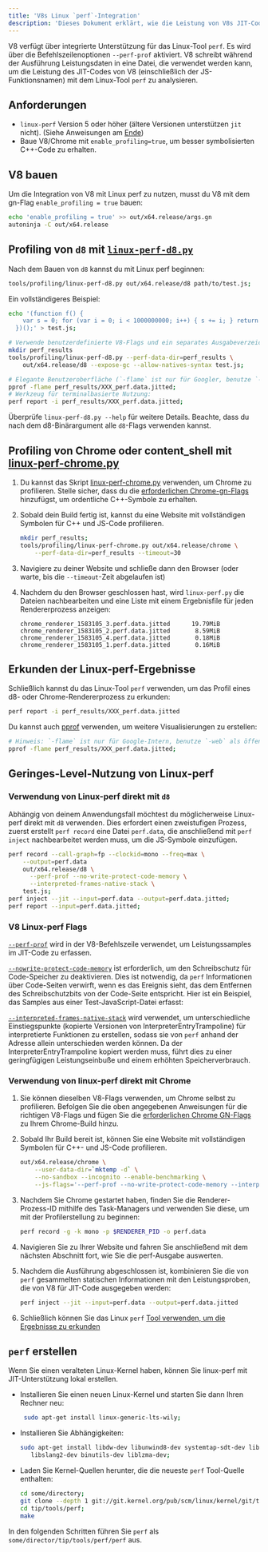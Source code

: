 ```yaml
---
title: 'V8s Linux `perf`-Integration'
description: 'Dieses Dokument erklärt, wie die Leistung von V8s JIT-Code mit dem Linux-Tool `perf` analysiert werden kann.'
---
```

V8 verfügt über integrierte Unterstützung für das Linux-Tool `perf`. Es wird über die Befehlszeilenoptionen `--perf-prof` aktiviert.
V8 schreibt während der Ausführung Leistungsdaten in eine Datei, die verwendet werden kann, um die Leistung des JIT-Codes von V8 (einschließlich der JS-Funktionsnamen) mit dem Linux-Tool `perf` zu analysieren.

## Anforderungen

- `linux-perf` Version 5 oder höher (ältere Versionen unterstützen `jit` nicht). (Siehe Anweisungen am [Ende](#build-perf))
- Baue V8/Chrome mit `enable_profiling=true`, um besser symbolisierten C++-Code zu erhalten.

## V8 bauen

Um die Integration von V8 mit Linux perf zu nutzen, musst du V8 mit dem gn-Flag `enable_profiling = true` bauen:

```bash
echo 'enable_profiling = true' >> out/x64.release/args.gn
autoninja -C out/x64.release
```

## Profiling von `d8` mit [`linux-perf-d8.py`](https://source.chromium.org/search?q=linux-perf-d8.py)

Nach dem Bauen von `d8` kannst du mit Linux perf beginnen:

```bash
tools/profiling/linux-perf-d8.py out/x64.release/d8 path/to/test.js;
```

Ein vollständigeres Beispiel:

```bash
echo '(function f() {
    var s = 0; for (var i = 0; i < 1000000000; i++) { s += i; } return s;
  })();' > test.js;

# Verwende benutzerdefinierte V8-Flags und ein separates Ausgabeverzeichnis für weniger Unordnung:
mkdir perf_results
tools/profiling/linux-perf-d8.py --perf-data-dir=perf_results \
    out/x64.release/d8 --expose-gc --allow-natives-syntax test.js;

# Elegante Benutzeroberfläche (`-flame` ist nur für Googler, benutze `-web` als öffentliche Alternative):
pprof -flame perf_results/XXX_perf.data.jitted;
# Werkzeug für terminalbasierte Nutzung:
perf report -i perf_results/XXX_perf.data.jitted;
```

Überprüfe `linux-perf-d8.py --help` für weitere Details. Beachte, dass du nach dem d8-Binärargument alle `d8`-Flags verwenden kannst.


## Profiling von Chrome oder content_shell mit [linux-perf-chrome.py](https://source.chromium.org/search?q=linux-perf-chrome.py)

1. Du kannst das Skript [linux-perf-chrome.py](https://source.chromium.org/search?q=linux-perf-chrome.py) verwenden, um Chrome zu profilieren. Stelle sicher, dass du die [erforderlichen Chrome-gn-Flags](https://chromium.googlesource.com/chromium/src/+/master/docs/profiling.md#General-checkout-setup) hinzufügst, um ordentliche C++-Symbole zu erhalten.

1. Sobald dein Build fertig ist, kannst du eine Website mit vollständigen Symbolen für C++ und JS-Code profilieren.

    ```bash
    mkdir perf_results;
    tools/profiling/linux-perf-chrome.py out/x64.release/chrome \
        --perf-data-dir=perf_results --timeout=30
    ```

1. Navigiere zu deiner Website und schließe dann den Browser (oder warte, bis die `--timeout`-Zeit abgelaufen ist)
1. Nachdem du den Browser geschlossen hast, wird `linux-perf.py` die Dateien nachbearbeiten und eine Liste mit einem Ergebnisfile für jeden Rendererprozess anzeigen:

   ```
   chrome_renderer_1583105_3.perf.data.jitted      19.79MiB
   chrome_renderer_1583105_2.perf.data.jitted       8.59MiB
   chrome_renderer_1583105_4.perf.data.jitted       0.18MiB
   chrome_renderer_1583105_1.perf.data.jitted       0.16MiB
   ```

## Erkunden der Linux-perf-Ergebnisse

Schließlich kannst du das Linux-Tool `perf` verwenden, um das Profil eines d8- oder Chrome-Rendererprozess zu erkunden:

```bash
perf report -i perf_results/XXX_perf.data.jitted
```

Du kannst auch [pprof](https://github.com/google/pprof) verwenden, um weitere Visualisierungen zu erstellen:

```bash
# Hinweis: `-flame` ist nur für Google-Intern, benutze `-web` als öffentliche Alternative:
pprof -flame perf_results/XXX_perf.data.jitted;
```

## Geringes-Level-Nutzung von Linux-perf

### Verwendung von Linux-perf direkt mit `d8`

Abhängig von deinem Anwendungsfall möchtest du möglicherweise Linux-perf direkt mit `d8` verwenden.
Dies erfordert einen zweistufigen Prozess, zuerst erstellt `perf record` eine Datei `perf.data`, die anschließend mit `perf inject` nachbearbeitet werden muss, um die JS-Symbole einzufügen.

```bash
perf record --call-graph=fp --clockid=mono --freq=max \
    --output=perf.data
    out/x64.release/d8 \
      --perf-prof --no-write-protect-code-memory \
      --interpreted-frames-native-stack \
    test.js;
perf inject --jit --input=perf.data --output=perf.data.jitted;
perf report --input=perf.data.jitted;
```

### V8 Linux-perf Flags

[`--perf-prof`](https://source.chromium.org/search?q=FLAG_perf_prof) wird in der V8-Befehlszeile verwendet, um Leistungssamples im JIT-Code zu erfassen.

[`--nowrite-protect-code-memory`](https://source.chromium.org/search?q=FLAG_nowrite_protect_code_memory) ist erforderlich, um den Schreibschutz für Code-Speicher zu deaktivieren. Dies ist notwendig, da `perf` Informationen über Code-Seiten verwirft, wenn es das Ereignis sieht, das dem Entfernen des Schreibschutzbits von der Code-Seite entspricht. Hier ist ein Beispiel, das Samples aus einer Test-JavaScript-Datei erfasst:

[`--interpreted-frames-native-stack`](https://source.chromium.org/search?q=FLAG_interpreted_frames_native_stack) wird verwendet, um unterschiedliche Einstiegspunkte (kopierte Versionen von InterpreterEntryTrampoline) für interpretierte Funktionen zu erstellen, sodass sie von `perf` anhand der Adresse allein unterschieden werden können. Da der InterpreterEntryTrampoline kopiert werden muss, führt dies zu einer geringfügigen Leistungseinbuße und einem erhöhten Speicherverbrauch.


### Verwendung von linux-perf direkt mit Chrome

1. Sie können dieselben V8-Flags verwenden, um Chrome selbst zu profilieren. Befolgen Sie die oben angegebenen Anweisungen für die richtigen V8-Flags und fügen Sie die [erforderlichen Chrome GN-Flags](https://chromium.googlesource.com/chromium/src/+/master/docs/profiling.md#General-checkout-setup) zu Ihrem Chrome-Build hinzu.

1. Sobald Ihr Build bereit ist, können Sie eine Website mit vollständigen Symbolen für C++- und JS-Code profilieren.

    ```bash
    out/x64.release/chrome \
        --user-data-dir=`mktemp -d` \
        --no-sandbox --incognito --enable-benchmarking \
        --js-flags='--perf-prof --no-write-protect-code-memory --interpreted-frames-native-stack'
    ```

1. Nachdem Sie Chrome gestartet haben, finden Sie die Renderer-Prozess-ID mithilfe des Task-Managers und verwenden Sie diese, um mit der Profilerstellung zu beginnen:

    ```bash
    perf record -g -k mono -p $RENDERER_PID -o perf.data
    ```

1. Navigieren Sie zu Ihrer Website und fahren Sie anschließend mit dem nächsten Abschnitt fort, wie Sie die perf-Ausgabe auswerten.

1. Nachdem die Ausführung abgeschlossen ist, kombinieren Sie die von `perf` gesammelten statischen Informationen mit den Leistungsproben, die von V8 für JIT-Code ausgegeben werden:

   ```bash
   perf inject --jit --input=perf.data --output=perf.data.jitted
   ```

1. Schließlich können Sie das Linux `perf` [Tool verwenden, um die Ergebnisse zu erkunden](#Explore-linux-perf-results)

## `perf` erstellen

Wenn Sie einen veralteten Linux-Kernel haben, können Sie linux-perf mit JIT-Unterstützung lokal erstellen.

- Installieren Sie einen neuen Linux-Kernel und starten Sie dann Ihren Rechner neu:

  ```bash
   sudo apt-get install linux-generic-lts-wily;
  ```

- Installieren Sie Abhängigkeiten:

  ```bash
  sudo apt-get install libdw-dev libunwind8-dev systemtap-sdt-dev libaudit-dev \
     libslang2-dev binutils-dev liblzma-dev;
  ```

- Laden Sie Kernel-Quellen herunter, die die neueste `perf` Tool-Quelle enthalten:

  ```bash
  cd some/directory;
  git clone --depth 1 git://git.kernel.org/pub/scm/linux/kernel/git/tip/tip.git;
  cd tip/tools/perf;
  make
  ```

In den folgenden Schritten führen Sie `perf` als `some/director/tip/tools/perf/perf` aus.
